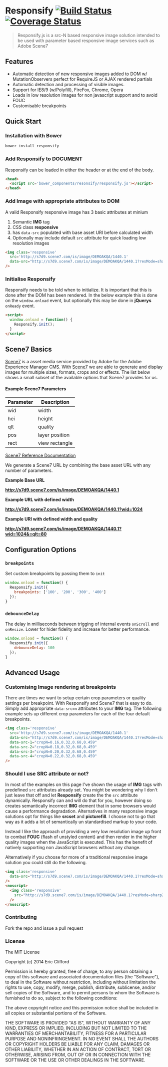 # Responsify  [![Build Status](https://travis-ci.org/eclifford/bronson.svg?branch=master)](https://travis-ci.org/eclifford/bronson) [![Coverage Status](https://coveralls.io/repos/eclifford/bronson/badge.png?branch=master)](https://coveralls.io/r/eclifford/bronson?branch=master)

> Responsify.js is a src-N based responsive image solution intended to be used
with parameter based responsive image services such as Adobe Scene7

## Features
- Automatic detection of new responsive images added to DOM w/ MutationObservers perfect for
  RequireJS or AJAX rendered partials
- Automatic detection and processing of visible images.
- Support for IE8/9 (w/Polyfill), FireFox, Chrome, Opera
- Loads in low resolution images for non javascript support and to avoid FOUC
- Customisable breakpoints

## Quick Start

### Installation with Bower

```bash
bower install responsify
```

### Add Responsify to DOCUMENT

Responsify can be loaded in either the header or at the end of the body.

```html
<head>
  <script src='bower_components/resonsify/responsify.js'></script>
</head>
```

### Add Image with appropriate attributes to DOM

A valid Responsify responsive image has 3 basic attributes at minium

1. Semantic **IMG** tag
2. CSS class **responsive**
3. has `data-src` populated with base asset URI before calculated width
4. Optionally may include default `src` attribute for quick loading low resolution images

```html
<img class='responsive'
  src='http://s7d9.scene7.com/is/image/DEMOAKQA/1440.1'
  data-src="http://s7d9.scene7.com/is/image/DEMOAKQA/1440.1?resMode=sharp2&qlt=85"
/>
```

### Initialise Responsify

Responsify needs to be told when to initialize. It is important that this is done after the DOM has been rendered. In the below
example this is done on the `window.onload` event, but optionally this may be done in **jQuerys** `onReady` event.

```html
<script>
  window.onload = function() {
    Responsify.init();
  }
</script>
```

## Scene7 Basics

[Scene7](http://www.adobe.com/solutions/web-experience-management/scene7-new.html) is a asset media service provided by Adobe for the Adobe Experience Manager
CMS. With [Scene7](http://www.adobe.com/solutions/web-experience-management/scene7-new.html) we are able to generate and display images for multiple sizes, formats, crops
and or effects. The list below shows a small subset of the available options that Scene7 provides for us.  

#### Example Scene7 Parameters

| Parameter     | Description    |
| ------------- |----------------|
| wid           | width          |
| hei           | height         |
| qlt           | quality        |
| pos           | layer position |
| rect          | view rectangle |

[Scene7 Reference Documentation](http://crc.scene7.com/is-docs/pages/HTTP-Protocol-Reference.htm#_res_Resolution-Based_Image)

We generate a Scene7 URL by combining the base asset URL with any number of parameters.

**Example Base URL**

**http://s7d9.scene7.com/is/image/DEMOAKQA/1440.1**

**Example URL with defined width**

**http://s7d9.scene7.com/is/image/DEMOAKQA/1440.1?wid=1024**

**Example URI with defined width and quality**

**http://s7d9.scene7.com/is/image/DEMOAKQA/1440.1?wid=1024&=qlt=80**

## Configuration Options

### `breakpoints`

Set custom breakpoints by passing them to `init`

```js
window.onload = function() {
  Responsify.init({
    breakpoints: ['100', '200', '300', '400']
  });
}
```

### `debounceDelay`

The delay in milliseconds between trigging of internal events `onScroll` and `onResize`. Lower for hider fidelity and increase for
better performance.

```js
window.onload = function() {
  Responsify.init({
    debounceDelay: 100
  });
}
```

## Advanced Usage

### Customising Image rendering at breakpoints

There are times we want to setup certain crop parameters or quality settings per breakpoint. With Responsify and Scene7
that is easy to do. Simply add appropriate `data-src=n` attributes to your **IMG** tag. The following example sets up different crop
parameters for each of the four default breakpoints.

```html
<img class='responsive'
  src='http://s7d9.scene7.com/is/image/DEMOAKQA/1440.1'
  data-src="http://s7d9.scene7.com/is/image/DEMOAKQA/1440.1?resMode=sharp2&qlt=85"
  data-src-1="cropN=0.16,0.32,0.68,0.459"
  data-src-2="cropN=0.18,0.32,0.68,0.459"
  data-src-3="cropN=0.20,0.32,0.68,0.459"
  data-src-4="cropN=0.22,0.32,0.68,0.459"
/>
```

### Should I use SRC attribute or not?

In most of the examples on this page I've shown the usage of **IMG** tags with predefined `src` attributes already set. You might be wondering
why I don't just leave that off and let **Responsify** create the the `src` attribute dynamically. Responsify can and will do that for you, however doing so creates
semantically incorrect **IMG** element that in some browsers would cause a performance degradation. Alternatives in many responsive image solutions opt for things like **srcset** and **picturefill**.
I choose not to go that way as it adds a lot of semantically un standardised markup to your code.

Instead I like the approach of providing a very low resolution image up front to combat **FOUC** (flash of unstyled content) and then render in the higher quality images when the JavaScript is executed. This has
the benefit of natively supporting non JavaScript browsers without any change.

Alternatively if you choose for more of a traditional responsive image solution you could still do the following.

```html
<img class='responsive'
  data-src="http://s7d9.scene7.com/is/image/DEMOAKQA/1440.1?resMode=sharp2&qlt=85"
/>
<noscript>
  <img class='responsive'
    src="http://s7d9.scene7.com/is/image/DEMOAKQA/1440.1?resMode=sharp2&qlt=85"
  />
</noscript>
```

### Contributing

Fork the repo and issue a pull request

### License

The MIT License

Copyright (c) 2014 Eric Clifford

Permission is hereby granted, free of charge, to any person obtaining a copy
of this software and associated documentation files (the "Software"), to deal
in the Software without restriction, including without limitation the rights
to use, copy, modify, merge, publish, distribute, sublicense, and/or sell
copies of the Software, and to permit persons to whom the Software is
furnished to do so, subject to the following conditions:

The above copyright notice and this permission notice shall be included in
all copies or substantial portions of the Software.

THE SOFTWARE IS PROVIDED "AS IS", WITHOUT WARRANTY OF ANY KIND, EXPRESS OR
IMPLIED, INCLUDING BUT NOT LIMITED TO THE WARRANTIES OF MERCHANTABILITY,
FITNESS FOR A PARTICULAR PURPOSE AND NONINFRINGEMENT. IN NO EVENT SHALL THE
AUTHORS OR COPYRIGHT HOLDERS BE LIABLE FOR ANY CLAIM, DAMAGES OR OTHER
LIABILITY, WHETHER IN AN ACTION OF CONTRACT, TORT OR OTHERWISE, ARISING FROM,
OUT OF OR IN CONNECTION WITH THE SOFTWARE OR THE USE OR OTHER DEALINGS IN
THE SOFTWARE.
